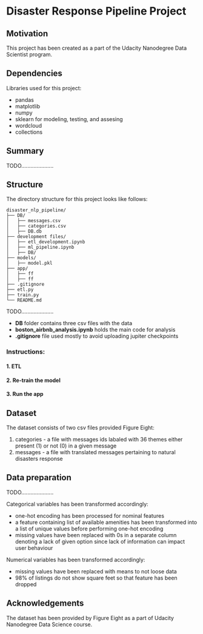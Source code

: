 # Disaster Response Pipeline Project



## Motivation

This project has been created as a part of the Udacity Nanodegree Data Scientist program. 



## Dependencies

Libraries used for this project:

- pandas
- matplotlib
- numpy
- sklearn for modeling, testing, and assesing
- wordcloud
- collections



## Summary

TODO.....................



## Structure

The directory structure for this project looks like follows:

    disaster_nlp_pipeline/
    ├── DB/
    │   ├── messages.csv
    │   ├── categories.csv
    │   ├── DB.db
    ├── development files/
    │   ├── etl_development.ipynb
    │   ├── ml_pipeline.ipynb
    │   ├── DB/
    ├── models/
    │   ├── model.pkl
    ├── app/
    │   ├── ff
    │   ├── ff
    ├── .gitignore
    ├── etl.py
    ├── train.py
    └── README.md


TODO.....................


- **DB** folder contains three csv files with the data
- **boston_airbnb_analysis.ipynb** holds the main code for analysis
- **.gitignore** file used mostly to avoid uploading jupiter checkpoints



### Instructions:


#### 1. ETL



#### 2. Re-train the model



#### 3. Run the app

<!-- 1. Run the following commands in the project's root directory to set up your database and model.

    - To run ETL pipeline that cleans data and stores in database
        `python data/process_data.py data/disaster_messages.csv data/disaster_categories.csv data/DisasterResponse.db`
    - To run ML pipeline that trains classifier and saves
        `python models/train_classifier.py data/DisasterResponse.db models/classifier.pkl`

2. Go to `app` directory: `cd app`

3. Run your web app: `python run.py`

4. Click the `PREVIEW` button to open the homepage -->



## Dataset

The dataset consists of two csv files provided Figure Eight:
1. categories - a file with messages ids labaled with 36 themes either present (1) or not (0) in a given message
2. messages - a file with translated messages pertaining to natural disasters response
    


## Data preparation



TODO.....................


Categorical variables has been transformed accordingly:
- one-hot encoding has been processed for nominal features
- a feature containing list of available amenities has been transformed into a list of unique values before performing one-hot encoding
- missing values have been replaced with 0s in a separate column denoting a lack of given option since lack of information can impact user behaviour

Numerical variables has been transformed accordingly:
- missing values have been replaced with means to not loose data
- 98% of listings do not show square feet so that feature has been dropped
    
    

## Acknowledgements

The dataset has been provided by Figure Eight as a part of Udacity Nanodegree Data Science course.

